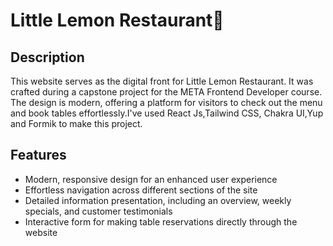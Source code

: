 # Little Lemon Restaurant🍋

## Description

This website serves as the digital front for Little Lemon Restaurant. It was crafted during a capstone project for the META Frontend Developer course. The design is modern, offering a platform for visitors to check out the menu and book tables effortlessly.I've used React Js,Tailwind CSS, Chakra UI,Yup and Formik to make this project.

## Features

- Modern, responsive design for an enhanced user experience
- Effortless navigation across different sections of the site
- Detailed information presentation, including an overview, weekly specials, and customer testimonials
- Interactive form for making table reservations directly through the website
